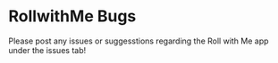 # RollwithMe Bugs
Please post any issues or suggesstions regarding the Roll with Me app under the issues tab!
